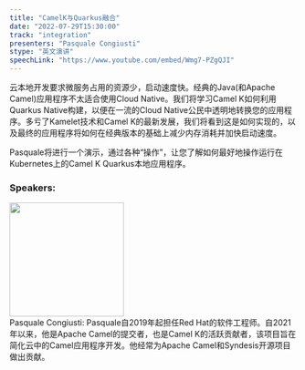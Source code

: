 ```yaml
---
title: "CamelK与Quarkus融合"
date: "2022-07-29T15:30:00"
track: "integration"
presenters: "Pasquale Congiusti"
stype: "英文演讲"
speechLink: "https://www.youtube.com/embed/Wmg7-PZgQJI"
---
```

云本地开发要求微服务占用的资源少，启动速度快。经典的Java(和Apache Camel)应用程序不太适合使用Cloud Native。我们将学习Camel K如何利用Quarkus Native构建，以便在一流的Cloud Native公民中透明地转换您的应用程序。多亏了Kamelet技术和Camel K的最新发展，我们将看到这是如何实现的，以及最终的应用程序将如何在经典版本的基础上减少内存消耗并加快启动速度。

Pasquale将进行一个演示，通过各种“操作”，让您了解如何最好地操作运行在Kubernetes上的Camel K Quarkus本地应用程序。
 ### Speakers: 
 <img src="images/speaker/1137.png" width="200" /><br>Pasquale Congiusti: Pasquale自2019年起担任Red Hat的软件工程师。自2021年以来，他是Apache Camel的提交者，也是Camel K的活跃贡献者，该项目旨在简化云中的Camel应用程序开发。他经常为Apache Camel和Syndesis开源项目做出贡献。

 